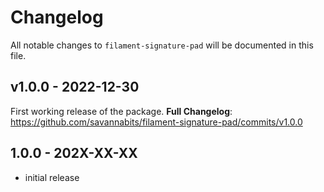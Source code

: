 # Changelog

All notable changes to `filament-signature-pad` will be documented in this file.

## v1.0.0 - 2022-12-30

First working release of the package.
**Full Changelog**: https://github.com/savannabits/filament-signature-pad/commits/v1.0.0

## 1.0.0 - 202X-XX-XX

- initial release
